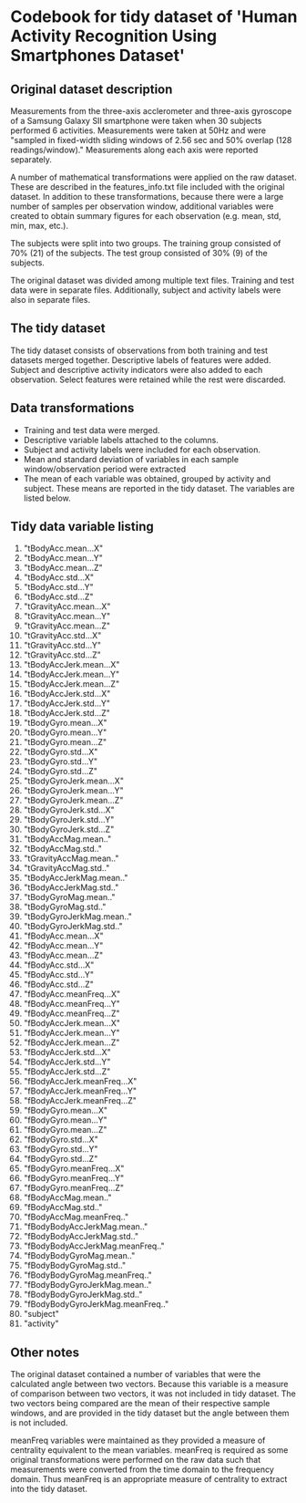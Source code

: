 # Codebook for tidy dataset of 'Human Activity Recognition Using Smartphones Dataset'

## Original dataset description

Measurements from the three-axis acclerometer and three-axis gyroscope of a Samsung Galaxy SII smartphone were taken when 30 subjects performed 6 activities. Measurements were taken at 50Hz and were "sampled in fixed-width sliding windows of 2.56 sec and 50% overlap (128 readings/window)." Measurements along each axis were reported separately.

A number of mathematical transformations were applied on the raw dataset. These are described in the features_info.txt file included with the original dataset. In addition to these transformations, because there were a large number of samples per observation window, additional variables were created to obtain summary figures for each observation (e.g. mean, std, min, max, etc.).

The subjects were split into two groups. The training group consisted of 70% (21) of the subjects. The test group consisted of 30% (9) of the subjects. 

The original dataset was divided among multiple text files. Training and test data were in separate files. Additionally, subject and activity labels were also in separate files.

## The tidy dataset

The tidy dataset consists of observations from both training and test datasets merged together. Descriptive labels of features were added. Subject and descriptive activity indicators were also added to each observation. Select features were retained while the rest were discarded.

## Data transformations
* Training and test data were merged.
* Descriptive variable labels attached to the columns.
* Subject and activity labels were included for each observation. 
* Mean and standard deviation of variables in each sample window/observation period were extracted
* The mean of each variable was obtained, grouped by activity and subject. These means are reported in the tidy dataset. The variables are listed below.

## Tidy data variable listing
1. "tBodyAcc.mean...X"              
2. "tBodyAcc.mean...Y"              
3. "tBodyAcc.mean...Z"              
4. "tBodyAcc.std...X"               
5. "tBodyAcc.std...Y"               
6. "tBodyAcc.std...Z"               
7. "tGravityAcc.mean...X"           
8. "tGravityAcc.mean...Y"           
9. "tGravityAcc.mean...Z"           
10. "tGravityAcc.std...X"            
11. "tGravityAcc.std...Y"            
12. "tGravityAcc.std...Z"            
13. "tBodyAccJerk.mean...X"          
14. "tBodyAccJerk.mean...Y"          
15. "tBodyAccJerk.mean...Z"          
16. "tBodyAccJerk.std...X"           
17. "tBodyAccJerk.std...Y"           
18. "tBodyAccJerk.std...Z"           
19. "tBodyGyro.mean...X"             
20. "tBodyGyro.mean...Y"             
21. "tBodyGyro.mean...Z"             
22. "tBodyGyro.std...X"              
23. "tBodyGyro.std...Y"              
24. "tBodyGyro.std...Z"              
25. "tBodyGyroJerk.mean...X"         
26. "tBodyGyroJerk.mean...Y"         
27. "tBodyGyroJerk.mean...Z"         
28. "tBodyGyroJerk.std...X"          
29. "tBodyGyroJerk.std...Y"          
30. "tBodyGyroJerk.std...Z"          
31. "tBodyAccMag.mean.."             
32. "tBodyAccMag.std.."              
33. "tGravityAccMag.mean.."          
34. "tGravityAccMag.std.."           
35. "tBodyAccJerkMag.mean.."         
36. "tBodyAccJerkMag.std.."          
37. "tBodyGyroMag.mean.."            
38. "tBodyGyroMag.std.."             
39. "tBodyGyroJerkMag.mean.."        
40. "tBodyGyroJerkMag.std.."         
41. "fBodyAcc.mean...X"              
42. "fBodyAcc.mean...Y"              
43. "fBodyAcc.mean...Z"              
44. "fBodyAcc.std...X"               
45. "fBodyAcc.std...Y"               
46. "fBodyAcc.std...Z"               
47. "fBodyAcc.meanFreq...X"          
48. "fBodyAcc.meanFreq...Y"          
49. "fBodyAcc.meanFreq...Z"          
50. "fBodyAccJerk.mean...X"          
51. "fBodyAccJerk.mean...Y"          
52. "fBodyAccJerk.mean...Z"          
53. "fBodyAccJerk.std...X"           
54. "fBodyAccJerk.std...Y"           
55. "fBodyAccJerk.std...Z"           
56. "fBodyAccJerk.meanFreq...X"      
57. "fBodyAccJerk.meanFreq...Y"      
58. "fBodyAccJerk.meanFreq...Z"      
59. "fBodyGyro.mean...X"             
60. "fBodyGyro.mean...Y"             
61. "fBodyGyro.mean...Z"             
62. "fBodyGyro.std...X"              
63. "fBodyGyro.std...Y"              
64. "fBodyGyro.std...Z"              
65. "fBodyGyro.meanFreq...X"         
66. "fBodyGyro.meanFreq...Y"         
67. "fBodyGyro.meanFreq...Z"         
68. "fBodyAccMag.mean.."             
69. "fBodyAccMag.std.."              
70. "fBodyAccMag.meanFreq.."         
71. "fBodyBodyAccJerkMag.mean.."     
72. "fBodyBodyAccJerkMag.std.."      
73. "fBodyBodyAccJerkMag.meanFreq.." 
74. "fBodyBodyGyroMag.mean.."        
75. "fBodyBodyGyroMag.std.."         
76. "fBodyBodyGyroMag.meanFreq.."    
77. "fBodyBodyGyroJerkMag.mean.."    
78. "fBodyBodyGyroJerkMag.std.."     
79. "fBodyBodyGyroJerkMag.meanFreq.."
80. "subject"
81. "activity"

## Other notes
The original dataset contained a number of variables that were the calculated angle between two vectors. Because this variable is a measure of comparison between two vectors, it was not included in tidy dataset. The two vectors being compared are the mean of their respective sample windows, and are provided in the tidy dataset but the angle between them is not included.

meanFreq variables were maintained as they provided a measure of centrality equivalent to the mean variables. meanFreq is required as some original transformations were performed on the raw data such that measurements were converted from the time domain to the frequency domain. Thus meanFreq is an appropriate measure of centrality to extract into the tidy dataset.